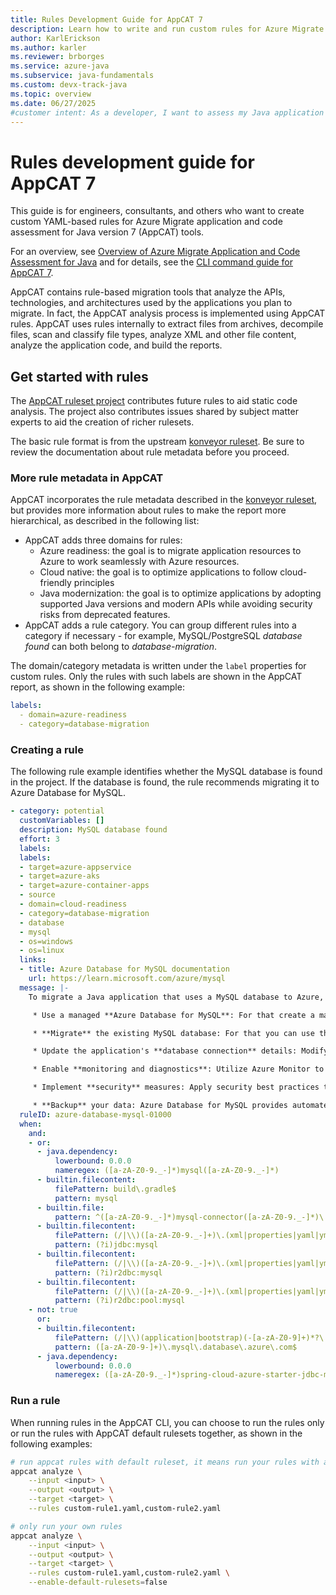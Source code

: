 ```yaml
---
title: Rules Development Guide for AppCAT 7
description: Learn how to write and run custom rules for Azure Migrate application and code assessment tool.
author: KarlErickson
ms.author: karler
ms.reviewer: brborges
ms.service: azure-java
ms.subservice: java-fundamentals
ms.custom: devx-track-java
ms.topic: overview
ms.date: 06/27/2025
#customer intent: As a developer, I want to assess my Java application so that I can understand its readiness for migration to Azure.
---
```


# Rules development guide for AppCAT 7

This guide is for engineers, consultants, and others who want to create custom YAML-based rules for Azure Migrate application and code assessment for Java version 7 (AppCAT) tools.

For an overview, see [Overview of Azure Migrate Application and Code Assessment for Java](./java.md) and for details, see the [CLI command guide for AppCAT 7](./appcat-7-cli-guide.md).

AppCAT contains rule-based migration tools that analyze the APIs, technologies, and architectures used by the applications you plan to migrate. In fact, the AppCAT analysis process is implemented using AppCAT rules. AppCAT uses rules internally to extract files from archives, decompile files, scan and classify file types, analyze XML and other file content, analyze the application code, and build the reports.

## Get started with rules

The [AppCAT ruleset project](https://github.com/Azure/appcat-konveyor-rulesets) contributes future rules to aid static code analysis. The project also contributes issues shared by subject matter experts to aid the creation of richer rulesets.

The basic rule format is from the upstream [konveyor ruleset](https://github.com/konveyor/analyzer-lsp/blob/main/docs/rules.md). Be sure to review the documentation about rule metadata before you proceed.

### More rule metadata in AppCAT

AppCAT incorporates the rule metadata described in the [konveyor ruleset](https://github.com/konveyor/analyzer-lsp/blob/main/docs/rules.md), but provides more information about rules to make the report more hierarchical, as described in the following list:

- AppCAT adds three domains for rules:
  - Azure readiness: the goal is to migrate application resources to Azure to work seamlessly with Azure resources.
  - Cloud native: the goal is to optimize applications to follow cloud-friendly principles
  - Java modernization: the goal is to optimize applications by adopting supported Java versions and modern APIs while avoiding security risks from deprecated features.
- AppCAT adds a rule category. You can group different rules into a category if necessary - for example, MySQL/PostgreSQL *database found* can both belong to *database-migration*.

The domain/category metadata is written under the `label` properties for custom rules. Only the rules with such labels are shown in the AppCAT report, as shown in the following example:

```yaml
labels:
  - domain=azure-readiness
  - category=database-migration
```

### Creating a rule

The following rule example identifies whether the MySQL database is found in the project. If the database is found, the rule recommends migrating it to Azure Database for MySQL.

```yaml
- category: potential
  customVariables: []
  description: MySQL database found
  effort: 3
  labels:
  labels:
  - target=azure-appservice
  - target=azure-aks
  - target=azure-container-apps
  - source
  - domain=cloud-readiness
  - category=database-migration
  - database
  - mysql
  - os=windows
  - os=linux
  links:
  - title: Azure Database for MySQL documentation
    url: https://learn.microsoft.com/azure/mysql
  message: |-
    To migrate a Java application that uses a MySQL database to Azure, you can follow these recommendations:

     * Use a managed **Azure Database for MySQL**: For that create a managed MySQL database in Azure and choose the appropriate pricing tier based on your application's requirements for performance, storage, and availability.

     * **Migrate** the existing MySQL database: For that you can use the Azure Database Migration Service (DMS) to perform an online migration with minimal downtime.

     * Update the application's **database connection** details: Modify the Java application's configuration to point to the newly provisioned Azure Database for MySQL. Update the connection string, hostname, port, username, and password information accordingly.

     * Enable **monitoring and diagnostics**: Utilize Azure Monitor to gain insights into the performance and health of your Java application and the underlying MySQL database. Set up metrics, alerts, and log analytics to proactively identify and resolve issues.

     * Implement **security** measures: Apply security best practices to protect your Java application and the MySQL database. This includes implementing authentication and authorization mechanisms with passwordless connections and leveraging Microsoft Defender for Cloud for threat detection and vulnerability assessments.

     * **Backup** your data: Azure Database for MySQL provides automated backups by default. You can configure the retention period for backups based on your requirements. You can also enable geo-redundant backups, if needed, to enhance data durability and availability.
  ruleID: azure-database-mysql-01000
  when:
    and:
    - or:
      - java.dependency:
          lowerbound: 0.0.0
          nameregex: ([a-zA-Z0-9._-]*)mysql([a-zA-Z0-9._-]*)
      - builtin.filecontent:
          filePattern: build\.gradle$
          pattern: mysql
      - builtin.file:
          pattern: ^([a-zA-Z0-9._-]*)mysql-connector([a-zA-Z0-9._-]*)\.jar$
      - builtin.filecontent:
          filePattern: (/|\\)([a-zA-Z0-9._-]+)\.(xml|properties|yaml|yml)$
          pattern: (?i)jdbc:mysql
      - builtin.filecontent:
          filePattern: (/|\\)([a-zA-Z0-9._-]+)\.(xml|properties|yaml|yml)$
          pattern: (?i)r2dbc:mysql
      - builtin.filecontent:
          filePattern: (/|\\)([a-zA-Z0-9._-]+)\.(xml|properties|yaml|yml)$
          pattern: (?i)r2dbc:pool:mysql
    - not: true
      or:
      - builtin.filecontent:
          filePattern: (/|\\)(application|bootstrap)(-[a-zA-Z0-9]+)*?\.(properties|yaml|yml)$
          pattern: ([a-zA-Z0-9-]+)\.mysql\.database\.azure\.com$
      - java.dependency:
          lowerbound: 0.0.0
          nameregex: ([a-zA-Z0-9._-]*)spring-cloud-azure-starter-jdbc-mysql([a-zA-Z0-9._-]*)
```

### Run a rule

When running rules in the AppCAT CLI, you can choose to run the rules only or run the rules with AppCAT default rulesets together, as shown in the following examples:

```bash
# run appcat rules with default ruleset, it means run your rules with appcat provided rules toger
appcat analyze \
    --input <input> \
    --output <output> \
    --target <target> \
    --rules custom-rule1.yaml,custom-rule2.yaml

# only run your own rules
appcat analyze \
    --input <input> \
    --output <output> \
    --target <target> \
    --rules custom-rule1.yaml,custom-rule2.yaml \
    --enable-default-rulesets=false
```
